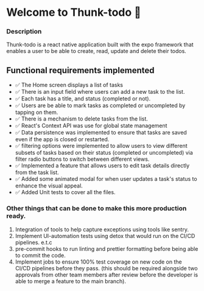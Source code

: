 # Welcome to Thunk-todo 👋

### Description

Thunk-todo is a react native application built with the expo framework that enables a user to be able to create, read, update and delete their todos.

## Functional requirements implemented

- ✅ The Home screen displays a list of tasks
- ✅ There is an input field where users can add a new task to the list.
- ✅ Each task has a title, and status (completed or not).
- ✅ Users are be able to mark tasks as completed or uncompleted by tapping on them.
- ✅ There is a mechanism to delete tasks from the list.
- ✅ React's Context API was use for global state management
- ✅ Data persistence was implemented to ensure that tasks are saved even if the app is closed or restarted.
- ✅ filtering options were implemented to allow users to view different subsets of tasks based on their status (completed or uncompleted) via filter radio buttons to switch between different views.
- ✅ Implemented a feature that allows users to edit task details directly from the task list.
- ✅ Added some animated modal for when user updates a task's status to enhance the visual appeal.
- ✅ Added Unit tests to cover all the files.

### Other things that can be done to make this more production ready.

1. Integration of tools to help capture exceptions using tools like sentry.
2. Implement UI-automation tests using detox that would run on the CI/CD pipelines. e.t.c
3. pre-commit hooks to run linting and prettier formatting before being able to commit the code.
4. Implement jobs to ensure 100% test coverage on new code on the CI/CD pipelines before they pass. (this should be required alongside two approvals from other team members after review before the developer is able to merge a feature to the main branch).